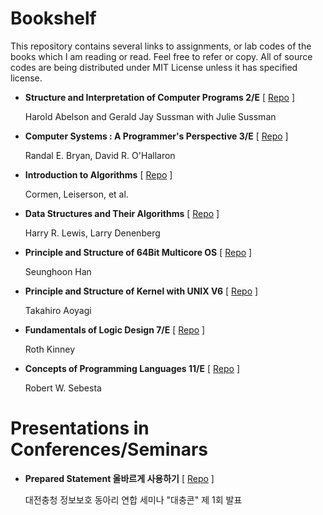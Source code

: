 # Bookshelf

This repository contains several links to assignments, or lab codes of the books which I am reading or read. Feel free to refer or copy. All of source codes are being distributed under MIT License unless it has specified license.

* **Structure and Interpretation of Computer Programs 2/E** \[ [Repo](https://github.com/0x00000FF/sicp) \]
  
  Harold Abelson and Gerald Jay Sussman with Julie Sussman
  
* **Computer Systems : A Programmer's Perspective 3/E**     \[ [Repo](https://github.com/0x00000FF/csapp) \]

  Randal E. Bryan, David R. O'Hallaron

* **Introduction to Algorithms**                            \[ [Repo](https://github.com/0x00000FF/clrs-3e) \]

  Cormen, Leiserson, et al.

* **Data Structures and Their Algorithms**                  \[ [Repo](https://github.com/0x00000FF/dsnta) \]
 
  Harry R. Lewis, Larry Denenberg

* **Principle and Structure of 64Bit Multicore OS**         \[ [Repo](https://github.com/0x00000FF/study-mint64) \]

  Seunghoon Han

* **Principle and Structure of Kernel with UNIX V6**        \[ [Repo](https://github.com/0x00000FF/study-unixv6) \]

  Takahiro Aoyagi

* **Fundamentals of Logic Design 7/E**                      \[ [Repo](https://github.com/0x00000FF/fundamentals-of-logic-design-vhdl) \]

  Roth Kinney

* **Concepts of Programming Languages 11/E**                \[ [Repo](https://github.com/0x00000FF/concepts-of-programming-languages) \]
  
  Robert W. Sebesta

# Presentations in Conferences/Seminars

* **Prepared Statement 올바르게 사용하기**                      \[ [Repo](https://github.com/0x00000FF/DaechungCon-Prepared-Statement) \]

  대전충청 정보보호 동아리 연합 세미나 "대충콘" 제 1회 발표
  
